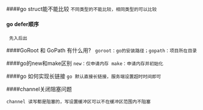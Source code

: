 ####go struct能不能比较
`不同类型的不能比较，相同类型的可以比较`

#### go defer顺序
` 先入后出`

####GoRoot 和 GoPath 有什么用?
` goroot：go的安装路径；gopath：项目所在目录`

####go的new和make区别
`new：仅申请内存
 make：申请内存并初始化`
 
####go 如何实现长链接
`go 默认直接长链接，服务端设置超时时间即可`

####channel关闭阻塞问题
    
    channel 读写都是阻塞的，写设置缓冲区可以不在缓冲区范围内不阻塞
   